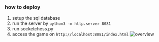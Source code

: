 ### how to deploy
1. setup the sql database
2. run the server by
```python3 -m http.server 8081```
3. run socketchess.py
4. access the game on
```http://localhost:8081/index.html```
![overview](./image/overview.png "overview")
